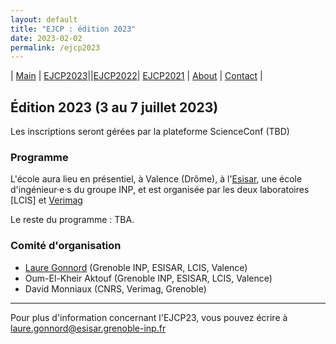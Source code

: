```yaml
---
layout: default
title: "EJCP : édition 2023"
date: 2023-02-02
permalink: /ejcp2023
---
```


| [Main](./index) | [EJCP2023](./ejcp2023)||[EJCP2022](./ejcp2022)| [EJCP2021](./ejcp2021) | [About](./about) | [Contact](./contact) |


## Édition 2023 (3 au 7 juillet 2023)

 Les inscriptions seront gérées par la plateforme ScienceConf (TBD)


### Programme

L'école aura lieu en présentiel, à Valence (Drôme), à l'[Esisar](), une école d'ingénieur·e·s du groupe INP, et est organisée par les deux laboratoires  [LCIS]
et [Verimag]()

Le reste du programme : TBA.


### Comité d'organisation
 * [Laure Gonnord](https://laure.gonnord.org/pro/) (Grenoble INP, ESISAR, LCIS, Valence)
 * Oum-El-Kheir Aktouf (Grenoble INP, ESISAR, LCIS, Valence)
 * David Monniaux (CNRS, Verimag, Grenoble)

---
Pour plus d'information concernant l'EJCP23, vous pouvez écrire à
 [laure.gonnord@esisar.grenoble-inp.fr](mailto:laure.gonnord@esisar.grenoble-inp.fr)
